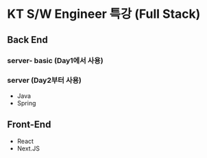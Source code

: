 # KT S/W Engineer 특강 (Full Stack)

## Back End

### server- basic (Day1에서 사용)

### server (Day2부터 사용)

- Java
- Spring

## Front-End

- React
- Next.JS
